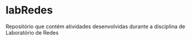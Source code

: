 # labRedes
Repositório que contém atividades desenvolvidas durante a disciplina de Laboratório de Redes
